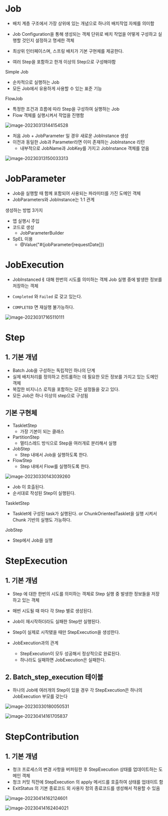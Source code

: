 # Job

- 배치 계층 구조에서 가장 상위에 있는 개념으로 하나의 배치작업 자체를 의미함
- Job Configuration을 통해 생성되는 객체 단위로 배치 작업을 어떻게 구성하고 실행할 것인지 설정하고 명세한 객체
- 최상위 인터페이스며, 스프링 배치가 기본 구현체를 제공한다.

- 여러 Step을 포함하고 한개 이상의 Step으로 구성해야함



Simple Job

- 순차적으로 실행하는 Job
- 모든 Job에서 유용하게 사용할 수 있는 표준 기능

FlowJob

- 특정한 조건과 흐름에 따라 Step을 구성하여 실행하는 Job
- Flow 객체를 실행시켜서 작업을 진행함



![image-20230313144154528](images/image-20230313144154528.png)



- 처음 Job + JobParameter 일 경우 새로운 JobInstance 생성
- 이전과 동일한 Job과 Parameter라면 이미 존재하는 JobInstance 리턴
  - 내부적으로 JobName과 JobKey를 가지고 JobInstance 객체를 얻음



![image-20230313150033313](images/image-20230313150033313.png)



# JobParameter

- Job을 실행할 때 함께 포함되어 사용되는 파라미터를 가진 도메인 객체
- JobParameters와 JobInstance는 1:1 관계



생성하는 방법 3가지

- 앱 실행시 주입
- 코드로 생성
  - JobParameterBuilder
- SpEL 이용
  - @Value("#{jobParameter[requestDate]})



# JobExecution

- JobInstancedㅔ 대해 한번의 시도를 의미하는 객체 Job 실행 중에 발생한 정보를 저장하는 객체

- `Completed` 와 `Failed` 로 갖고 있는다.
- `COMPLETED` 면 재실행 불가능하다.

![image-20230317165110111](images/image-20230317165110111.png)





# Step

## 1. 기본 개념

- Batch Job을 구성하는 독립적인 하나의 단계
- 실제 배치처리를 정의하고 컨트롤하는 데 필요한 모든 정보를 가지고 있는 도메인 객체
- 복잡한 비지니스 로직을 포함하는 모든 설정들을 갖고 있다.
- 모든 Job은 하나 이상의 step으로 구성됨



## 기본 구현체

- TaskletStep
  - 가장 기본이 되는 클래스
- PartitionStep
  - 멀티스레드 방식으로 Step을 여러개로 분리해서 실행
- JobStep
  - Step 내에서 Job을 실행하도록 한다.
- FlowStep
  - Step 내에서 Flow를 실행하도록 한다.



![image-20230330143039260](images/image-20230330143039260.png)

- Job 이 호출된다.
- 순서대로 작성된 Step이 실행된다.



TaskletStep

- Tasklet에 구성된 task가 실행된다. or ChunkOrientedTasklet을 실행 시켜서 Chunk 기반의 실행도 가능하다.

JobStep

- Step에서 Job을 실행



# StepExecution

## 1. 기본 개념

- Step 에 대한 한번의 시도를 의미하는 객체로 Step 실행 중 발생한 정보들을 저장하고 있는 객체
- 매번 시도될 때 마다 각 Step 별로 생성된다.
- Job이 재시작하더라도 실패한 Step만 실행된다.
- Step이 실제로 시작됐을 때만 StepExecution을 생성한다.

- JobExecution과의 관계

  - StepExecution이 모두 성공해서 정상적으로 완료된다.
  - 하나라도 실패하면 JobExecution은 실패한다.

  

## 2. Batch_step_execution 테이블

- 하나의 Job에 여러개의 Step이 있을 경우 각 StepExecution은 하나의 JobExecution 부모를 갖는다



![image-20230330180050531](images/image-20230330180050531.png)

![image-20230414161705837](images/image-20230414161705837.png)



# StepContribution

## 1. 기본 개념

- 청크 프로세스의 변경 사항을 버퍼링한 후 StepExecution 상태를 업데이트하는 도메인 객체
- 청크 커밋 직전에 StepExecution 의 apply 메서드를 호출하여 상태를 업데이트 함
- ExitStatus 의 기본 종료코드 외 사용자 정의 종료코드를 생성해서 적용할 수 있음

![image-20230414162124601](images/image-20230414162124601.png)



![image-20230414162404021](images/image-20230414162404021.png)